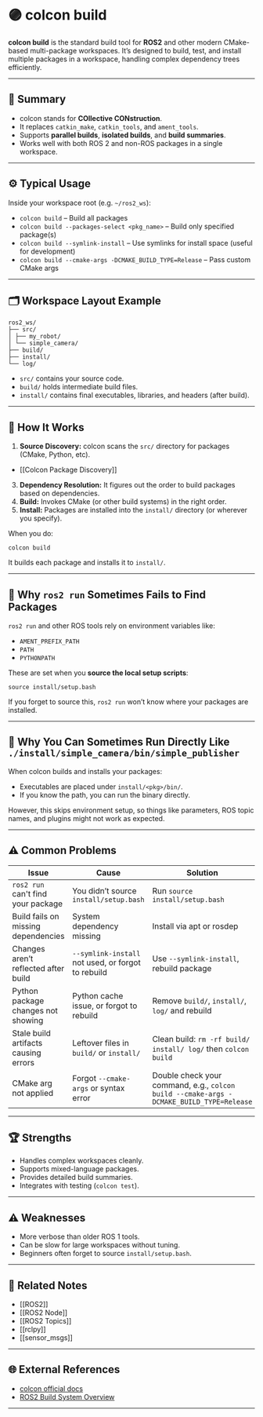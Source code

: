 # 🟣 colcon build

**colcon build** is the standard build tool for **ROS2** and other modern CMake-based multi-package workspaces. It’s designed to build, test, and install multiple packages in a workspace, handling complex dependency trees efficiently.

---

## 🧠 Summary

- colcon stands for **COllective CONstruction**.
- It replaces `catkin_make`, `catkin_tools`, and `ament_tools`.
- Supports **parallel builds**, **isolated builds**, and **build summaries**.
- Works well with both ROS 2 and non-ROS packages in a single workspace.

---

## ⚙️ Typical Usage

Inside your workspace root (e.g. `~/ros2_ws`):

- `colcon build` – Build all packages
- `colcon build --packages-select <pkg_name>` – Build only specified package(s)
- `colcon build --symlink-install` – Use symlinks for install space (useful for development)
- `colcon build --cmake-args -DCMAKE_BUILD_TYPE=Release` – Pass custom CMake args

---

## 🗂️ Workspace Layout Example

```
ros2_ws/
├── src/
│ ├── my_robot/
│ └── simple_camera/
├── build/
├── install/
└── log/
```

- `src/` contains your source code.
- `build/` holds intermediate build files.
- `install/` contains final executables, libraries, and headers (after build).

---

## 🚀 How It Works

1. **Source Discovery:** colcon scans the `src/` directory for packages (CMake, Python, etc).
  - [[Colcon Package Discovery]]
3. **Dependency Resolution:** It figures out the order to build packages based on dependencies.
4. **Build:** Invokes CMake (or other build systems) in the right order.
5. **Install:** Packages are installed into the `install/` directory (or wherever you specify).

When you do:

`colcon build`

It builds each package and installs it to `install/`.

---

## 🤔 Why `ros2 run` Sometimes Fails to Find Packages

`ros2 run` and other ROS tools rely on environment variables like:

- `AMENT_PREFIX_PATH`
- `PATH`
- `PYTHONPATH`

These are set when you **source the local setup scripts**:

`source install/setup.bash`

If you forget to source this, `ros2 run` won’t know where your packages are installed.

---

## 🤔 Why You Can Sometimes Run Directly Like `./install/simple_camera/bin/simple_publisher`

When colcon builds and installs your packages:

- Executables are placed under `install/<pkg>/bin/`.
- If you know the path, you can run the binary directly.

However, this skips environment setup, so things like parameters, ROS topic names, and plugins might not work as expected.

---

## ⚠️ Common Problems

| Issue | Cause | Solution |
|-------|-------|----------|
| `ros2 run` can't find your package | You didn’t source `install/setup.bash` | Run `source install/setup.bash` |
| Build fails on missing dependencies | System dependency missing | Install via apt or rosdep |
| Changes aren’t reflected after build | `--symlink-install` not used, or forgot to rebuild | Use `--symlink-install`, rebuild package |
| Python package changes not showing | Python cache issue, or forgot to rebuild | Remove `build/`, `install/`, `log/` and rebuild |
| Stale build artifacts causing errors | Leftover files in `build/` or `install/` | Clean build: `rm -rf build/ install/ log/` then `colcon build` |
| CMake arg not applied | Forgot `--cmake-args` or syntax error | Double check your command, e.g., `colcon build --cmake-args -DCMAKE_BUILD_TYPE=Release` |

---

## 🏆 Strengths

- Handles complex workspaces cleanly.
- Supports mixed-language packages.
- Provides detailed build summaries.
- Integrates with testing (`colcon test`).

---

## ⚠️ Weaknesses

- More verbose than older ROS 1 tools.
- Can be slow for large workspaces without tuning.
- Beginners often forget to source `install/setup.bash`.

---

## 🔗 Related Notes

- [[ROS2]]
- [[ROS2 Node]]
- [[ROS2 Topics]]
- [[rclpy]]
- [[sensor_msgs]]

---

## 🌐 External References

- [colcon official docs](https://colcon.readthedocs.io)
- [ROS2 Build System Overview](https://docs.ros.org/en/rolling/How-To-Guides/Ament-CMake-Documentation.html)

---
